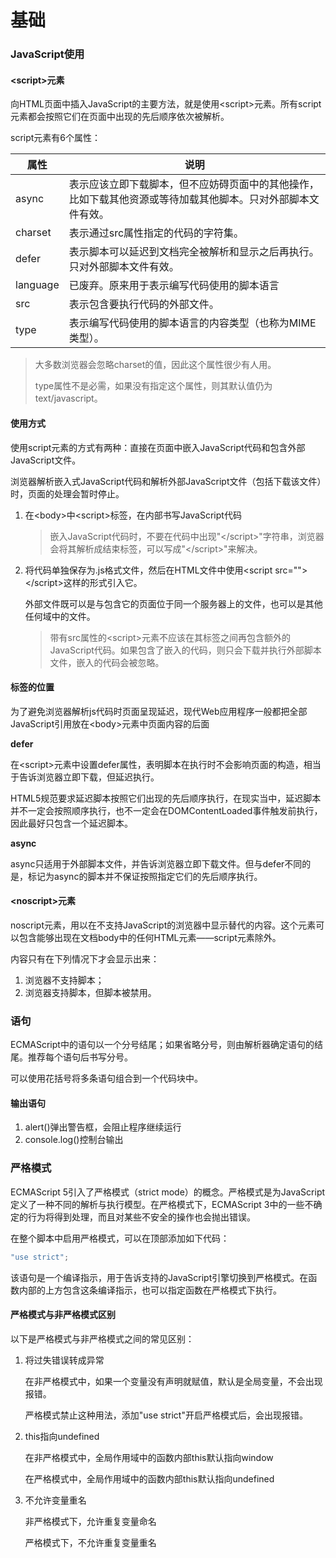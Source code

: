 # 基础

### JavaScript使用

#### &lt;script>元素

向HTML页面中插入JavaScript的主要方法，就是使用&lt;script>元素。所有script元素都会按照它们在页面中出现的先后顺序依次被解析。

script元素有6个属性：

| 属性     | 说明                                                         |
| -------- | ------------------------------------------------------------ |
| async    | 表示应该立即下载脚本，但不应妨碍页面中的其他操作，比如下载其他资源或等待加载其他脚本。只对外部脚本文件有效。 |
| charset  | 表示通过src属性指定的代码的字符集。                          |
| defer    | 表示脚本可以延迟到文档完全被解析和显示之后再执行。只对外部脚本文件有效。 |
| language | 已废弃。原来用于表示编写代码使用的脚本语言                   |
| src      | 表示包含要执行代码的外部文件。                               |
| type     | 表示编写代码使用的脚本语言的内容类型（也称为MIME类型）。     |

> 大多数浏览器会忽略charset的值，因此这个属性很少有人用。
>
> type属性不是必需，如果没有指定这个属性，则其默认值仍为text/javascript。

#### 使用方式

使用script元素的方式有两种：直接在页面中嵌入JavaScript代码和包含外部JavaScript文件。

浏览器解析嵌入式JavaScript代码和解析外部JavaScript文件（包括下载该文件）时，页面的处理会暂时停止。

1. 在&lt;body>中&lt;script>标签，在内部书写JavaScript代码

   > 嵌入JavaScript代码时，不要在代码中出现"&lt;/script>"字符串，浏览器会将其解析成结束标签，可以写成"&lt;\/script>"来解决。

2. 将代码单独保存为.js格式文件，然后在HTML文件中使用&lt;script src="">&lt;/script>这样的形式引入它。

   外部文件既可以是与包含它的页面位于同一个服务器上的文件，也可以是其他任何域中的文件。

   > 带有src属性的&lt;script>元素不应该在其标签之间再包含额外的JavaScript代码。如果包含了嵌入的代码，则只会下载并执行外部脚本文件，嵌入的代码会被忽略。

#### 标签的位置

为了避免浏览器解析js代码时页面呈现延迟，现代Web应用程序一般都把全部JavaScript引用放在&lt;body>元素中页面内容的后面

**defer**

在&lt;script>元素中设置defer属性，表明脚本在执行时不会影响页面的构造，相当于告诉浏览器立即下载，但延迟执行。

HTML5规范要求延迟脚本按照它们出现的先后顺序执行，在现实当中，延迟脚本并不一定会按照顺序执行，也不一定会在DOMContentLoaded事件触发前执行，因此最好只包含一个延迟脚本。

**async**

async只适用于外部脚本文件，并告诉浏览器立即下载文件。但与defer不同的是，标记为async的脚本并不保证按照指定它们的先后顺序执行。

#### &lt;noscript>元素

noscript元素，用以在不支持JavaScript的浏览器中显示替代的内容。这个元素可以包含能够出现在文档body中的任何HTML元素——script元素除外。

内容只有在下列情况下才会显示出来：

1. 浏览器不支持脚本；
2. 浏览器支持脚本，但脚本被禁用。

### 语句

ECMAScript中的语句以一个分号结尾；如果省略分号，则由解析器确定语句的结尾。推荐每个语句后书写分号。

可以使用花括号将多条语句组合到一个代码块中。

#### 输出语句

1. alert()弹出警告框，会阻止程序继续运行
2. console.log()控制台输出

### 严格模式

ECMAScript 5引入了严格模式（strict mode）的概念。严格模式是为JavaScript定义了一种不同的解析与执行模型。在严格模式下，ECMAScript 3中的一些不确定的行为将得到处理，而且对某些不安全的操作也会抛出错误。

在整个脚本中启用严格模式，可以在顶部添加如下代码：

```javascript
"use strict";
```

该语句是一个编译指示，用于告诉支持的JavaScript引擎切换到严格模式。在函数内部的上方包含这条编译指示，也可以指定函数在严格模式下执行。

#### 严格模式与非严格模式区别

以下是严格模式与非严格模式之间的常见区别：

1. 将过失错误转成异常

   在非严格模式中，如果一个变量没有声明就赋值，默认是全局变量，不会出现报错。

   严格模式禁止这种用法，添加"use strict"开启严格模式后，会出现报错。

2. this指向undefined

   在非严格模式中，全局作用域中的函数内部this默认指向window

   在严格模式中，全局作用域中的函数内部this默认指向undefined

3. 不允许变量重名

   非严格模式下，允许重复变量命名

   严格模式下，不允许重复变量重名

